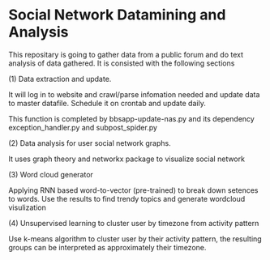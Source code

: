 # Social Network Datamining and Analysis

This repositary is going to gather data from a public forum and do text analysis of data gathered. It is consisted with the following sections

(1) Data extraction and update. 

It will log in to website and crawl/parse infomation needed and update data to master datafile. Schedule it on crontab and update daily.

This function is completed by bbsapp-update-nas.py and its dependency exception_handler.py and subpost_spider.py

(2) Data analysis for user social network graphs.

It uses graph theory and networkx package to visualize social network

(3) Word cloud generator

Applying RNN based word-to-vector (pre-trained) to break down setences to words. Use the results to find trendy topics and generate wordcloud visulization

(4) Unsupervised learning to cluster user by timezone from activity pattern

Use k-means algorithm to cluster user by their activity pattern, the resulting groups can be interpreted as approximately their timezone.
